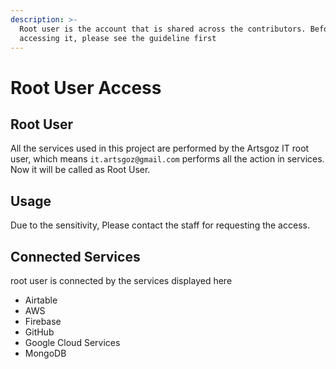 ```yaml
---
description: >-
  Root user is the account that is shared across the contributors. Before
  accessing it, please see the guideline first
---
```


# Root User Access

## Root User

All the services used in this project are performed by the Artsgoz IT root user, which means `it.artsgoz@gmail.com` performs all the action in services. Now it will be called as Root User.

## Usage

Due to the sensitivity, Please contact the staff for requesting the access.

## Connected Services

root user is connected by the services displayed here

* Airtable
* AWS
* Firebase
* GitHub
* Google Cloud Services
* MongoDB
